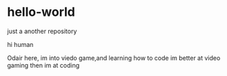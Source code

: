 # hello-world
just a another repository

hi human

Odair here, im into viedo game,and learning how to code
im better at video gaming then im at coding 


